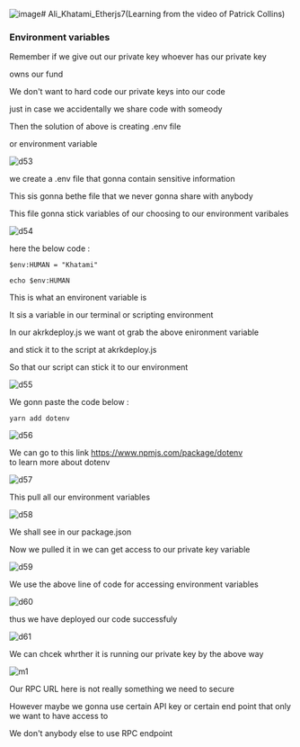 ![image](https://github.com/C191068/Ali_Khatami_EtherJs7/assets/89090776/bb83ff33-2dd3-41fd-a8a8-7e2172c1f710)# Ali_Khatami_Etherjs7(Learning from the video of Patrick Collins)

### Environment variables 

Remember if we give out our private key whoever has our private key <br>

owns our fund <br>

We don't want to hard code our private keys into our code <br>

just in case we accidentally we share code with someody <br>

Then the solution of above is creating .env file <br>

or environment variable <br>


![d53](https://github.com/C191068/Ali_Khatami_EtherJs7/assets/89090776/2d87449b-cfcb-485e-8046-5d10e0b8c6f4)

we create a .env file that gonna contain sensitive information <br>

This sis gonna bethe file that we never gonna share with anybody <br>

This file gonna stick variables of our choosing to our environment varibales <br>

![d54](https://github.com/C191068/Ali_Khatami_EtherJs7/assets/89090776/c9e1765b-1209-4d4d-895d-c993e0ba82e8)

here the below code :

```
$env:HUMAN = "Khatami"
```

```
echo $env:HUMAN
```


This is what an environent variable is <br>

It sis a variable in our terminal or scripting environment <br>

In our akrkdeploy.js we want ot grab the above enironment variable <br>

and stick it to the script at akrkdeploy.js <br>

So that our script can stick it to our environment <br>

![d55](https://github.com/C191068/Ali_Khatami_EtherJs7/assets/89090776/71147c7b-234f-4257-be0d-6f2f398abee3)

We gonn paste the code below :

```
yarn add dotenv
```


![d56](https://github.com/C191068/Ali_Khatami_EtherJs7/assets/89090776/fe5205df-9d1d-443b-95cc-676c97e38c8f)

We can go to this link  https://www.npmjs.com/package/dotenv <br>
to learn more about dotenv <br>



![d57](https://github.com/C191068/Ali_Khatami_EtherJs7/assets/89090776/5c10ef85-2e47-45f1-8b2d-b6b1a4450005)

This pull all our environment variables <br>

![d58](https://github.com/C191068/Ali_Khatami_EtherJs7/assets/89090776/314af8a8-f668-428d-a3cf-d5cf78b78dee)

We shall see in our package.json <br>

Now we pulled it in we can get access to our private key variable <br>

![d59](https://github.com/C191068/Ali_Khatami_EtherJs7/assets/89090776/a49d59ce-051f-4e65-a38c-f019e2207ece)

We use the above line of code for accessing environment variables <br>

![d60](https://github.com/C191068/Ali_Khatami_EtherJs7/assets/89090776/710f4564-06de-4b31-bbd1-3fea62844e7e)

thus we have deployed our code successfuly <br>


![d61](https://github.com/C191068/Ali_Khatami_EtherJs7/assets/89090776/420ae2a4-bb5b-4451-bb11-7b3eb6028711)

We can chcek whrther it is running our private key by the above way <br>

![m1](https://github.com/C191068/Ali_Khatami_EtherJs7/assets/89090776/a65aa485-3ae4-4d49-8a74-ad1d4601eaf3)

Our RPC URL here is not really something we need to secure <br>

However maybe we gonna use certain API key or certain end point that only we want to have access to  <br>

We don't anybody else to use RPC endpoint <br>















